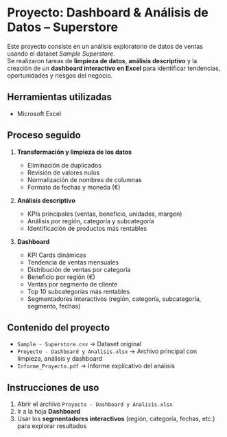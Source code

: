 # Proyecto: Dashboard & Análisis de Datos – Superstore
Este proyecto consiste en un análisis exploratorio de datos de ventas usando el dataset *Sample Superstore*.  
Se realizaron tareas de **limpieza de datos**, **análisis descriptivo** y la creación de un **dashboard interactivo en Excel** para identificar tendencias, oportunidades y riesgos del negocio.

## Herramientas utilizadas
- Microsoft Excel

## Proceso seguido
1. **Transformación y limpieza de los datos**  
   - Eliminación de duplicados  
   - Revisión de valores nulos  
   - Normalización de nombres de columnas  
   - Formato de fechas y moneda (€)  

2. **Análisis descriptivo**  
   - KPIs principales (ventas, beneficio, unidades, margen)  
   - Análisis por región, categoría y subcategoría  
   - Identificación de productos más rentables  

3. **Dashboard**  
   - KPI Cards dinámicas  
   - Tendencia de ventas mensuales  
   - Distribución de ventas por categoría  
   - Beneficio por región (€)  
   - Ventas por segmento de cliente  
   - Top 10 subcategorías más rentables  
   - Segmentadores interactivos (región, categoría, subcategoría, segmento, fechas)  

## Contenido del proyecto
- `Sample - Superstore.csv` → Dataset original  
- `Proyecto - Dashboard y Analisis.xlsx` → Archivo principal con limpieza, análisis y dashboard  
- `Informe_Proyecto.pdf` → Informe explicativo del análisis  

## Instrucciones de uso
1. Abrir el archivo `Proyecto - Dashboard y Analisis.xlsx`  
2. Ir a la hoja **Dashboard**  
3. Usar los **segmentadores interactivos** (región, categoría, fechas, etc.) para explorar resultados  

